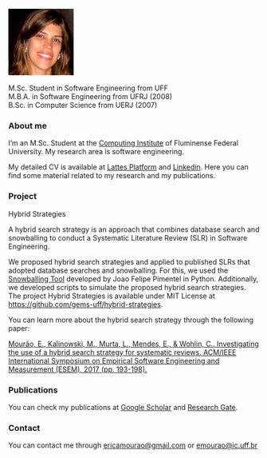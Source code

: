 

![Érica Mourão da Silva (Érica Mourão)](https://github.com/ericamourao/ericamourao.github.io/blob/master/Erica.png)


M.Sc. Student in Software Engineering from UFF  
M.B.A. in Software Engineering from UFRJ (2008)    
B.Sc. in Computer Science from UERJ (2007)  



### **About me**

I’m an M.Sc. Student at the [Computing Institute](http://www.ic.uff.br/index.php/pt/) of Fluminense Federal University.
My research area is software engineering.

My detailed CV is available at [Lattes Platform](http://lattes.cnpq.br/7734579927953717) and [Linkedin](https://www.linkedin.com/in/ericamourao/).
Here you can find some material related to my research and my publications.

### **Project**

Hybrid Strategies

A hybrid search strategy is an approach that combines database search and snowballing to conduct a Systematic Literature Review (SLR) in Software Engineering.

We proposed hybrid search strategies and applied to published SLRs that adopted database searches and snowballing. For this, we used the [Snowballing Tool](https://github.com/JoaoFelipe/snowballing) developed by Joao Felipe Pimentel in Python. Additionally, we developed scripts to simulate the proposed hybrid search strategies. The project Hybrid Strategies is available under MIT License at https://github.com/gems-uff/hybrid-strategies. 

You can learn more about the hybrid search strategy through the following paper:

[Mourão, E., Kalinowski, M., Murta, L., Mendes, E., & Wohlin, C.. Investigating the use of a hybrid search strategy for systematic reviews. ACM/IEEE International Symposium on Empirical Software Engineering and Measurement (ESEM), 2017 (pp. 193-198).](https://ieeexplore.ieee.org/abstract/document/8170102)


### **Publications**

You can check my publications at [Google Scholar](https://scholar.google.com.br/citations?hl=pt-BR&user=cNVoORsAAAAJ) and [Research Gate](https://www.researchgate.net/profile/Erica_Mourao/publications).


### **Contact**

You can contact me through ericamourao@gmail.com or emourao@ic.uff.br
